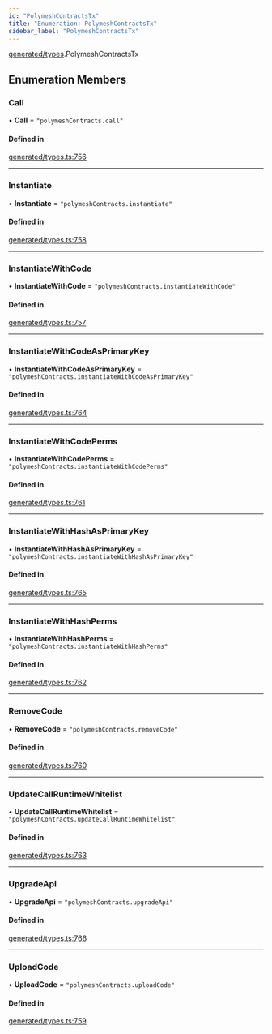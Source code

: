 ```yaml
---
id: "PolymeshContractsTx"
title: "Enumeration: PolymeshContractsTx"
sidebar_label: "PolymeshContractsTx"
---
```


[generated/types](../../../../modules/Generated/Types/Types.md).PolymeshContractsTx

## Enumeration Members

### Call

• **Call** = ``"polymeshContracts.call"``

#### Defined in

[generated/types.ts:756](https://github.com/PolymeshAssociation/polymesh-sdk/blob/88db4a911/src/generated/types.ts#L756)

___

### Instantiate

• **Instantiate** = ``"polymeshContracts.instantiate"``

#### Defined in

[generated/types.ts:758](https://github.com/PolymeshAssociation/polymesh-sdk/blob/88db4a911/src/generated/types.ts#L758)

___

### InstantiateWithCode

• **InstantiateWithCode** = ``"polymeshContracts.instantiateWithCode"``

#### Defined in

[generated/types.ts:757](https://github.com/PolymeshAssociation/polymesh-sdk/blob/88db4a911/src/generated/types.ts#L757)

___

### InstantiateWithCodeAsPrimaryKey

• **InstantiateWithCodeAsPrimaryKey** = ``"polymeshContracts.instantiateWithCodeAsPrimaryKey"``

#### Defined in

[generated/types.ts:764](https://github.com/PolymeshAssociation/polymesh-sdk/blob/88db4a911/src/generated/types.ts#L764)

___

### InstantiateWithCodePerms

• **InstantiateWithCodePerms** = ``"polymeshContracts.instantiateWithCodePerms"``

#### Defined in

[generated/types.ts:761](https://github.com/PolymeshAssociation/polymesh-sdk/blob/88db4a911/src/generated/types.ts#L761)

___

### InstantiateWithHashAsPrimaryKey

• **InstantiateWithHashAsPrimaryKey** = ``"polymeshContracts.instantiateWithHashAsPrimaryKey"``

#### Defined in

[generated/types.ts:765](https://github.com/PolymeshAssociation/polymesh-sdk/blob/88db4a911/src/generated/types.ts#L765)

___

### InstantiateWithHashPerms

• **InstantiateWithHashPerms** = ``"polymeshContracts.instantiateWithHashPerms"``

#### Defined in

[generated/types.ts:762](https://github.com/PolymeshAssociation/polymesh-sdk/blob/88db4a911/src/generated/types.ts#L762)

___

### RemoveCode

• **RemoveCode** = ``"polymeshContracts.removeCode"``

#### Defined in

[generated/types.ts:760](https://github.com/PolymeshAssociation/polymesh-sdk/blob/88db4a911/src/generated/types.ts#L760)

___

### UpdateCallRuntimeWhitelist

• **UpdateCallRuntimeWhitelist** = ``"polymeshContracts.updateCallRuntimeWhitelist"``

#### Defined in

[generated/types.ts:763](https://github.com/PolymeshAssociation/polymesh-sdk/blob/88db4a911/src/generated/types.ts#L763)

___

### UpgradeApi

• **UpgradeApi** = ``"polymeshContracts.upgradeApi"``

#### Defined in

[generated/types.ts:766](https://github.com/PolymeshAssociation/polymesh-sdk/blob/88db4a911/src/generated/types.ts#L766)

___

### UploadCode

• **UploadCode** = ``"polymeshContracts.uploadCode"``

#### Defined in

[generated/types.ts:759](https://github.com/PolymeshAssociation/polymesh-sdk/blob/88db4a911/src/generated/types.ts#L759)
